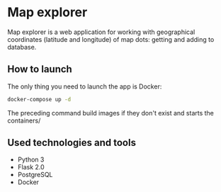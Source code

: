 # Map explorer
Map explorer is a web application for working with geographical coordinates (latitude and longitude) of map dots: getting and adding to database. 
## How to launch
The only thing you need to launch the app is Docker:
```bash
docker-compose up -d
```
The preceding command build images if they don't exist and starts the containers/
## Used technologies and tools
- Python 3
- Flask 2.0
- PostgreSQL
- Docker
